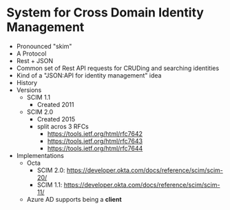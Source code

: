 # System for Cross Domain Identity Management

- Pronounced "skim"
- A Protocol
- Rest + JSON
- Common set of Rest API requests for CRUDing and searching identities
- Kind of a "JSON:API for identity management" idea
- History
- Versions
    - SCIM 1.1
        - Created 2011
    - SCIM 2.0
        - Created 2015
        - split acros 3 RFCs
            - https://tools.ietf.org/html/rfc7642
            - https://tools.ietf.org/html/rfc7643
            - https://tools.ietf.org/html/rfc7644
- Implementations
    - Octa
        - SCIM 2.0: https://developer.okta.com/docs/reference/scim/scim-20/
        - SCIM 1.1: https://developer.okta.com/docs/reference/scim/scim-11/
    - Azure AD supports being a **client**
